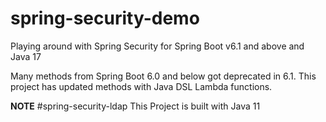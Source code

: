 # spring-security-demo
Playing around with Spring Security for Spring Boot v6.1 and above and Java 17

Many methods from Spring Boot 6.0 and below got deprecated in 6.1.
This project has updated methods with Java DSL Lambda functions.

**NOTE**
#spring-security-ldap
This Project is built with Java 11
